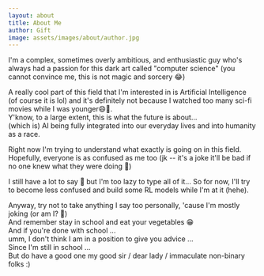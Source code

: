 ```yaml
---
layout: about
title: About Me
author: Gift
image: assets/images/about/author.jpg
---
```


I'm a complex, sometimes overly ambitious, and enthusiastic guy who's always had a passion for this dark art called "computer science" (you cannot convince me, this is not magic and sorcery 😂)

A really cool part of this field that I'm interested in is Artificial Intelligence (of course it is lol) and it's definitely not because I watched too many sci-fi movies while I was younger😄👀.  
Y'know, to a large extent, this is what the future is about...  
(which is) AI being fully integrated into our everyday lives and into humanity as a race.  

Right now I'm trying to understand what exactly is going on in this field. Hopefully, everyone is as confused as me too (jk -- it's a joke it'll be bad if no one knew what they were doing 👀)  

I still have a lot to say 🙂 but I'm too lazy to type all of it... So for now, I'll try to become less confused and build some RL models while I'm at it (hehe).  

Anyway, try not to take anything I say too personally, 'cause I'm mostly joking (or am I? 👀)  
And remember stay in school and eat your vegetables 😁  
And if you're done with school ...  
umm, I don't think I am in a position to give you advice ...  
Since I'm still in school ...   
But do have a good one my good sir / dear lady / immaculate non-binary folks :)


